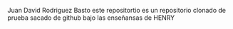 Juan David Rodriguez Basto
este repositortio es un repositorio clonado de prueba sacado de github bajo las enseñansas de HENRY